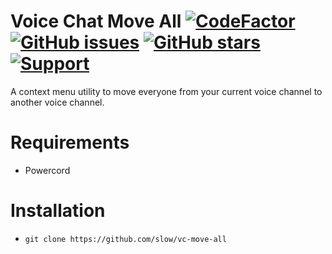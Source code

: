 # Voice Chat Move All [![CodeFactor](https://www.codefactor.io/repository/github/slow/vc-move-all/badge)](https://www.codefactor.io/repository/github/slow/vc-move-all) [![GitHub issues](https://img.shields.io/github/issues/slow/vc-move-all?style=flat)](https://github.com/slow/vc-move-all/issues) [![GitHub stars](https://img.shields.io/github/stars/slow/vc-move-all?style=flat)](https://github.com/slow/vc-move-all/stargazers) [![Support](https://img.shields.io/discord/887015827134632057)](https://discord.gg/HQ5N7Rcajc)

A context menu utility to move everyone from your current voice channel to another voice channel.

# Requirements

-  Powercord

# Installation

-  `git clone https://github.com/slow/vc-move-all`
